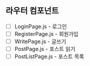 ## 라우터 컴포넌트

- [ ] LoginPage.js - 로그인
- [ ] RegisterPage.js - 회원가입
- [ ] WritePage.js - 글쓰기
- [ ] PostPage.js - 포스트 읽기
- [ ] PostListPage.js - 포스트 목록
